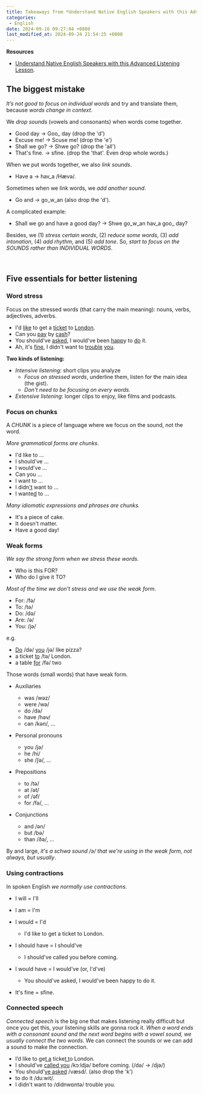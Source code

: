 ```yaml
---
title: Takeaways from *Understand Native English Speakers with this Advanced Listening Lesson* by English Speaking Success
categories:
 - English
date: 2024-09-16 09:27:04 +0800
last_modified_at: 2024-09-24 21:54:25 +0800
---
```


<div class="notice--primary" markdown="1">

**Resources**

- [Understand Native English Speakers with this Advanced Listening Lesson](https://www.youtube.com/watch?v=D6_qpaSxAQc&t=6s).

</div>

## The biggest mistake

<i class="emphasize">It’s not good to focus on individual words</i> and try and translate them, because <i class="emphasize">words change in context</i>.

We <i class="term">drop sounds</i> (vowels and consonants) when words come together.

- Good day -> Goo\_ day (drop the 'd')
- Excuse me! -> Scuse me! (drop the 'e')
- Shall we go? -> Shwe go? (drop the 'all')
- That's fine. -> sfine. (drop the 'that'. Even drop whole words.)

When we put words together, we also <i class="term">link sounds</i>.

- Have a -> hav\_a /Hævə/.

Sometimes when we link words, we <i class="term">add another sound</i>.

- Go and -> go_w_an (also drop the 'd').

A complicated example:

- Shall we go and have a good day? -> Shwe go\_w\_an hav\_a goo\_ day?

Besides, we (1) <i class="term">stress certain words</i>, (2) <i class="term">reduce some words</i>, (3) <i class="term">add intonation</i>, (4) <i class="term">add rhythm</i>, and (5) <i class="term">add tone</i>. So, <i class="emphasize">start to focus on the SOUNDS rather than INDIVIDUAL WORDS</i>.

<br>

## Five essentials for better listening

### Word stress

 Focus on the stressed words (that carry the main meaning): nouns, verbs, adjectives, adverbs.

- I'd <u>like</u> to get a <u>ticket</u> to <u>London</u>.
- Can you <u>pay</u> by <u>cash</u>?
-  You should've <u>asked</u>, I would've been <u>happ</u>y to <u>do</u> it.
- Ah, it's <u>fine</u>, I didn't want to <u>trouble</u> <u>you</u>.

<div class="notice--primary" markdown="1">

 **Two kinds of listening:**

- <i class="term">Intensive listening</i>: short clips you analyze
  - <i class="emphasize">Focus on stressed words</i>, underline them, listen for the main idea (the gist).
  - <i class="emphasize">Don't need to be focusing on every words.</i>
- <i class="term">Extensive listening</i>: longer clips to enjoy, like films and podcasts.

</div>

###  Focus on chunks

A <i class="term">CHUNK</i> is a piece of language where we focus on the sound, not the word.

<i class="emphasize">More grammatical forms are chunks</i>.

- I'd like to ...
- I should've ...
- I would've ...
- Can you ...
- I want to ...
- I didn<u>'t</u> want to ...
- I wante<u>d</u> to ...

<i class="emphasize">Many idiomatic expressions and phrases are chunks.</i>

- It's a piece of cake.
- It doesn't matter.
- Have a good day!

### Weak forms

<i class="emphasize">We say the <i class="term">strong form</i> when we stress these words</i>.

- Who is this FOR?
- Who do I give it TO?

 <i class="emphasize">Most of the time we don't stress and we use the <i class="term">weak form</i></i>.

- For: /fə/
- To: /tə/
- Do: /də/
- Are: /ə/
- You: /jə/

e.g.

- <u>Do</u> /də/ <u>you</u> /jə/ like pizza?
- a ticket <u>to</u> /tə/ London.
- a table <u>for</u> /fə/ two

Those words (small words) that have weak form.

- Auxiliaries
  - was /wəz/
  - were /wə/
  - do /də/
  - have /həv/
  - can /kən/, ...

- Personal pronouns
  - you /jə/
  - he /hi/
  - she /ʃə/, ...

- Prepositions
  - to /tə/
  - at /ət/
  - of /əf/
  - for /fə/, ...

- Conjunctions
  - and /ən/
  - but /bə/
  - than /ðə/, ...


By and large, <i class="emphasize">it's a <i class="term">schwa sound /ə/</i> that we're using in the weak form, not always, but usually</i>.

### Using contractions

In spoken English <i class="emphasize">we normally use <i class="term">contractions</i></i>.

- I will = I'll
- I am = I'm
- I would = I'd
  - I'd like to get a ticket to London.

- I should have = I should've
  - I should've called you before coming.

- I would have = I would've (or, I'd've)
  - You should've asked, I would've been happy to do it.

- It's fine = sfine.

### Connected speech

<i class="term">Connected speech</i> is the big one that makes listening really difficult but once you get this, your listening skills are gonna rock it. <i class="emphasize">When a word ends with a consonant sound and the next word begins with a vowel sound, we usually connect the two words.</i> We can connect the sounds or we can add a sound to make the connection.

- I’d like to ge<u>t a</u> ticke<u>t t</u>o London.
- I should've <u>called you</u> /kɔːldjə/ before coming. (/də/ -> /djə/)
- You should'<u>ve asked</u> /væsd/. (also drop the 'k')
- to do it /duːwit/.
- I didn't want to /didnwɒntə/ trouble you. 